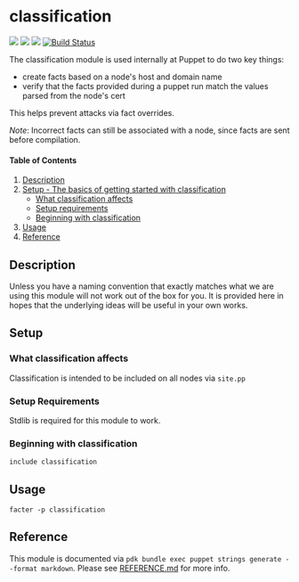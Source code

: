 # classification

![](https://img.shields.io/puppetforge/pdk-version/ploperations/classification.svg?style=popout)
![](https://img.shields.io/puppetforge/v/ploperations/classification.svg?style=popout)
![](https://img.shields.io/puppetforge/dt/ploperations/classification.svg?style=popout)
[![Build Status](https://travis-ci.org/ploperations/ploperations-classification.svg?branch=master)](https://travis-ci.org/ploperations/ploperations-classification)

The classification module is used internally at Puppet to do two key things:

- create facts based on a node's host and domain name
- verify that the facts provided during a puppet run match the values parsed from the node's cert

This helps prevent attacks via fact overrides.

_Note_: Incorrect facts can still be associated with a node, since facts are
sent before compilation.

#### Table of Contents

1. [Description](#description)
2. [Setup - The basics of getting started with classification](#setup)
    * [What classification affects](#what-classification-affects)
    * [Setup requirements](#setup-requirements)
    * [Beginning with classification](#beginning-with-classification)
3. [Usage](#usage)
4. [Reference](#reference)

## Description

Unless you have a naming convention that exactly matches what we are using this
module will not work out of the box for you. It is provided here in hopes that
the underlying ideas will be useful in your own works.

## Setup

### What classification affects

Classification is intended to be included on all nodes via `site.pp`

### Setup Requirements

Stdlib is required for this module to work.

### Beginning with classification

```puppet
include classification
```

## Usage

```puppet
facter -p classification
```

## Reference

This module is documented via `pdk bundle exec puppet strings generate --format markdown`.
Please see [REFERENCE.md](REFERENCE.md) for more info.
